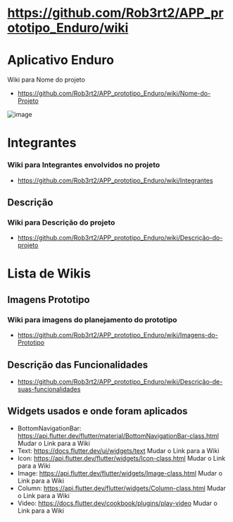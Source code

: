 # https://github.com/Rob3rt2/APP_prototipo_Enduro/wiki
# Aplicativo Enduro
Wiki para Nome do projeto
- https://github.com/Rob3rt2/APP_prototipo_Enduro/wiki/Nome-do-Projeto

![image](https://github.com/Rob3rt2/APP_prototipo_Enduro/assets/127865166/6724de15-637d-4b60-bb82-c949a33d55e6)
# Integrantes
### Wiki para Integrantes envolvidos no projeto
- https://github.com/Rob3rt2/APP_prototipo_Enduro/wiki/Integrantes
  
  
## Descrição

### Wiki para Descrição do projeto

- https://github.com/Rob3rt2/APP_prototipo_Enduro/wiki/Descrição-do-projeto

#  Lista de Wikis

## Imagens Prototipo
### Wiki para imagens do planejamento do prototipo
- https://github.com/Rob3rt2/APP_prototipo_Enduro/wiki/Imagens-do-Prototipo

## Descrição das Funcionalidades

- https://github.com/Rob3rt2/APP_prototipo_Enduro/wiki/Descrição-de-suas-funcionalidades
  
## Widgets usados e onde foram aplicados

- BottomNavigationBar: https://api.flutter.dev/flutter/material/BottomNavigationBar-class.html Mudar o Link para a Wiki
- Text: https://docs.flutter.dev/ui/widgets/text Mudar o Link para a Wiki
- Icon: https://api.flutter.dev/flutter/widgets/Icon-class.html Mudar o Link para a Wiki
- Image: https://api.flutter.dev/flutter/widgets/Image-class.html Mudar o Link para a Wiki
- Column: https://api.flutter.dev/flutter/widgets/Column-class.html Mudar o Link para a Wiki
- Video: https://docs.flutter.dev/cookbook/plugins/play-video Mudar o Link para a Wiki
